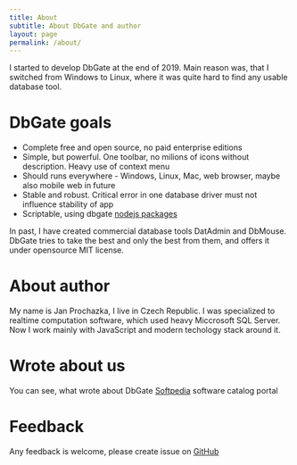 ```yaml
---
title: About
subtitle: About DbGate and author
layout: page
permalink: /about/
---
```


I started to develop DbGate at the end of 2019. Main reason was, that I switched from Windows to Linux, where it was quite hard to find any usable database tool. 

# DbGate goals
* Complete free and open source, no paid enterprise editions
* Simple, but powerful. One toolbar, no milions of icons without description. Heavy use of context menu
* Should runs everywhere - Windows, Linux, Mac, web browser, maybe also mobile web in future
* Stable and robust. Critical error in one database driver must not influence stability of app
* Scriptable, using dbgate [nodejs packages](https://www.npmjs.com/package/dbgate-api)

In past, I have created commercial database tools DatAdmin and DbMouse. DbGate tries to take the best and only the best from them, and offers it under opensource MIT license.

# About author
My name is Jan Prochazka, I live in Czech Republic. I was specialized to realtime computation software, which used heavy Miccrosoft SQL Server. Now I work mainly with JavaScript and modern techology stack around it.

# Wrote about us
You can see, what wrote about DbGate [Softpedia](https://www.softpedia.com/get/Internet/Servers/Database-Utils/DbGate.shtml) software catalog portal

# Feedback
Any feedback is welcome, please create issue on [GitHub](https://github.com/dbgate/dbgate/issues/new/choose)
